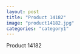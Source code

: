```yaml
---
layout: post
title: "Product 14182"
image: "product14182.jpg"
categories: "category1"
---
```

Product 14182
